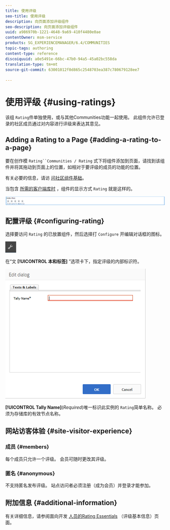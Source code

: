 ```yaml
---
title: 使用评级
seo-title: 使用评级
description: 向页面添加评级组件
seo-description: 向页面添加评级组件
uuid: a986970b-1221-4648-9a69-410f4480e0ae
contentOwner: msm-service
products: SG_EXPERIENCEMANAGER/6.4/COMMUNITIES
topic-tags: authoring
content-type: reference
discoiquuid: a0e5491e-66bc-47b0-94a5-45a02bc558da
translation-type: tm+mt
source-git-commit: 63001012f0d865c2548703ea387c780679128ee7

---
```



# 使用评级 {#using-ratings}

该组 `Rating`件单独使用，或与其他Communities功能一起使用。 此组件允许已登录的社区成员通过对内容进行评级来表达其意见。

## Adding a Rating to a Page {#adding-a-rating-to-a-page}

要在创作模 `Rating``Communities / Rating` 式下将组件添加到页面，请找到该组件并将其拖动到页面上的位置，如相对于要评级的成员的功能的位置。

有关必要的信息，请访 [问社区组件基础](basics.md)。

当包含 [所需的客户端库时](rating-basics.md#essentials-for-client-side) ，组件的显示方式 `Rating` 就是这样的。

![chlimage_1-493](assets/chlimage_1-493.png)

## 配置评级 {#configuring-rating}

选择要访问 `Rating` 的已放置组件，然后选择打 `Configure` 开编辑对话框的图标。

![chlimage_1-494](assets/chlimage_1-494.png)

在“文 **[!UICONTROL 本和标签]** ”选项卡下，指定评级的内部标识符。

![chlimage_1-495](assets/chlimage_1-495.png)

**[!UICONTROL Tally Name]**(*Required*)唯一标识此实例的 `Rating`简单名称。 必须为存储库的有效节点名称。

## 网站访客体验 {#site-visitor-experience}

### 成员 {#members}

每个成员只允许一个评级。 会员可随时更改其评级。

### 匿名 {#anonymous}

不支持匿名发布评级。 站点访问者必须注册（成为会员）并登录才能参加。

## 附加信息 {#additional-information}

有关详细信息，请参阅面向开发 [人员的Rating Essentials](rating-basics.md) （评级基本信息）页面。
